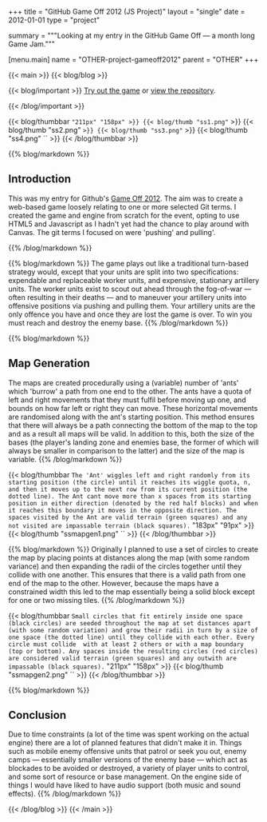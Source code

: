 +++
title = "GitHub Game Off 2012 (JS Project)"
layout = "single"
date = 2012-01-01
type = "project"

summary = """Looking at my entry in the GitHub Game Off — a month long
Game Jam."""

[menu.main]
  name = "OTHER-project-gameoff2012"
	parent = "OTHER"
+++

{{< main >}}
{{< blog/blog >}}

{{< blog/important >}}
  [Try out the game][game] or [view the repository][repo].

  [game]: https://chikin.net/game-off-2012 (Game Off 2012 Game Page)
  [repo]: https://github.com/dakodun/game-off-2012 (Game Off 2012 Repository)
{{< /blog/important >}}

{{< blog/thumbbar `` "211px" "158px" >}}
  {{< blog/thumb "ss1.png" `` >}}
  {{< blog/thumb "ss2.png" `` >}}
  {{< blog/thumb "ss3.png" `` >}}
  {{< blog/thumb "ss4.png" `` >}}
{{< /blog/thumbbar >}}


{{% blog/markdown %}}
  ## Introduction

  This was my entry for Github's [Game Off 2012][gameoff]. The aim
  was to create a web-based game loosely relating to one or more
  selected Git terms. I created the game and engine from scratch
  for the event, opting to use HTML5 and Javascript as I hadn't yet
  had the chance to play around with Canvas. The git terms I focused
  on were 'pushing' and pulling'.

  [gameoff]: https://github.com/blog/1303-github-game-off (GitHub Game Off Page)
{{% /blog/markdown %}}

{{% blog/markdown %}}
  The game plays out like a traditional turn-based strategy would,
  except that your units are split into two specifications: expendable 
  and replaceable worker units, and  expensive, stationary artillery
  units. The worker units exist to scout out ahead through the
  fog-of-war — often resulting in their deaths — and to maneuver your
  artillery units into offensive positions via pushing and pulling 
  them. Your artillery units are the only offence you have and once
  they are lost the game is over. To win you must reach and destroy
  the enemy base.
{{% /blog/markdown %}}

{{% blog/markdown %}}
  ## Map Generation

  The maps are created procedurally using a (variable) number of
  'ants' which 'burrow' a path from one end to the other. The ants
  have a quota of left and right movements that they must fulfil
  before moving up one, and bounds on how far left or right they
  can move. These horizontal movements are randomised along with
  the ant's starting position. This method ensures that there will
  always be a path connecting the bottom of the map to the top and
  as a result all maps will be valid. In addition to this, both the
  size of the bases (the player's landing zone and enemies base,
  the former of which will always be smaller in comparison to the
  latter) and the size of the map is variable.
{{% /blog/markdown %}}

{{< blog/thumbbar `The 'Ant' wiggles left and right randomly from its
starting position (the circle) until it reaches its wiggle quota, n, and
then it moves up to the next row from its current position (the dotted
line). The Ant cant move more than x spaces from its starting position
in either direction (denoted by the red half blocks) and when it reaches
this boundary it moves in the opposite direction. The spaces visited by
the Ant are valid terrain (green squares) and any not visited are
impassable terrain (black squares).` "183px" "91px" >}}
  {{< blog/thumb "ssmapgen1.png" `` >}}
{{< /blog/thumbbar >}}

{{% blog/markdown %}}
  Originally I planned to use a set of circles to create the map
  by placing points at distances along the map (with some random
  variance) and then expanding the radii of the circles together
  until they collide with one another. This ensures that there is
  a valid path from one end of the map to the other. However, because
  the maps have a constrained width this led to the map essentially
  being a solid block except for one or two missing tiles.
{{% /blog/markdown %}}

{{< blog/thumbbar `Small circles that fit entirely inside one space (black
circles) are seeded throughout the map at set distances apart (with some
random variation) and grow their radii in turn by a size of one space (the
dotted line) until they collide with each other. Every circle must collide 
with at least 2 others or with a map boundary (top or bottom). Any spaces
inside the resulting circles (red circles) are considered valid terrain
(green squares) and any outwith are impassable (black squares).`
"211px" "158px" >}}
  {{< blog/thumb "ssmapgen2.png" `` >}}
{{< /blog/thumbbar >}}

{{% blog/markdown %}}
  ## Conclusion

  Due to time constraints (a lot of the time was spent working on
  the actual engine) there are a lot of planned features that didn't
  make it in. Things such as mobile enemy offensive units that patrol
  or seek you out, enemy camps — essentially smaller versions of the
  enemy base — which act as blockades to be avoided or destroyed, a
  variety of player units to control, and some sort of resource or base 
  management. On the engine side of things I would have liked to have
  audio support (both music and sound effects).
{{% /blog/markdown %}}

{{< /blog/blog >}}
{{< /main >}}
